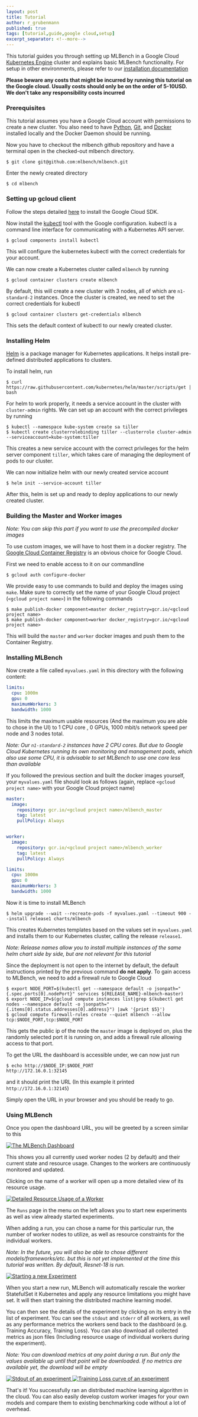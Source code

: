 ```yaml
---
layout: post
title: Tutorial
author: r_grubenmann
published: true
tags: [tutorial,guide,google cloud,setup]
excerpt_separator: <!--more-->
---
```

This tutorial guides you through setting up MLBench in a Google Cloud [Kubernetes Engine](https://cloud.google.com/kubernetes-engine/) cluster and explains basic MLBench functionality. For setup in other environments, please refer to our [installation documentation](https://mlbench.readthedocs.io/en/latest/installation.html)

<!--more-->

**Please beware any costs that might be incurred by running this tutorial on the Google cloud. Usually costs should only be on the order of 5-10USD. We don't take any responsibility costs incurred**

### Prerequisites

This tutorial assumes you have a Google Cloud account with permissions to create a new cluster.
You also need to have [Python](https://www.python.org/), [Git](https://git-scm.com/), and [Docker](https://www.docker.com) installed locally and the Docker Daemon should be running.

Now you have to checkout the mlbench github repository and have a terminal open in the checked-out mlbench directory.

```shell
$ git clone git@github.com:mlbench/mlbench.git
```

Enter the newly created directory

```shell
$ cd mlbench
```

### Setting up gcloud client

Follow the steps detailed [here](https://cloud.google.com/sdk/docs/quickstarts) to install the Google Cloud SDK.

Now install the [kubectl](https://kubernetes.io/docs/reference/kubectl/overview/) tool with the Google configuration. kubectl is a command line interface for communicating with a Kubernetes API server. 

```shell
$ gcloud components install kubectl
```

This will configure the kubernetes kubectl with the correct credentials for your account.

We can now create a Kubernetes cluster called ``mlbench`` by running

```shell
$ gcloud container clusters create mlbench
```
By default, this will create a new cluster with 3 nodes, all of which are ``n1-standard-2`` instances.
Once the cluster is created, we need to set the correct credentials for kubectl

```shell
$ gcloud container clusters get-credentials mlbench
```

This sets the default context of kubectl to our newly created cluster.

### Installing Helm

[Helm](https://github.com/helm/helm/) is a package manager for Kubernetes applications. It helps install pre-defined distributed applications to clusters.

To install helm, run

```shell
$ curl https://raw.githubusercontent.com/kubernetes/helm/master/scripts/get | bash
```

For helm to work properly, it needs a service account in the cluster with ``cluster-admin`` rights. We can set up an account with the correct privileges by running

```shell
$ kubectl --namespace kube-system create sa tiller
$ kubectl create clusterrolebinding tiller --clusterrole cluster-admin --serviceaccount=kube-system:tiller
```

This creates a new service account with the correct privileges for the helm server component ``tiller``, which takes care of managing the deployment of pods to our cluster.

We can now initialize helm with our newly created service account

```shell
$ helm init --service-account tiller
```

After this, helm is set up and ready to deploy applications to our newly created cluster.

### Building the Master and Worker images

*Note: You can skip this part if you want to use the precompiled docker images*

To use custom images, we will have to host them in a docker registry. The [Google Cloud Container Registry](https://cloud.google.com/container-registry/) is an obvious choice for Google Cloud.

First we need to enable access to it on our commandline

```shell
$ gcloud auth configure-docker
```

We provide easy to use commands to build and deploy the images using ```make```. Make sure to correctly set the name of your Google Cloud project (``<gcloud project name>``) in the following commands

```shell
$ make publish-docker component=master docker_registry=gcr.io/<gcloud project name>
$ make publish-docker component=worker docker_registry=gcr.io/<gcloud project name>
```

This will build the ``master`` and ``worker`` docker images and push them to the Container Registry.

### Installing MLBench

Now create a file called ``myvalues.yaml`` in this directory with the following content:

```yaml
limits:
  cpu: 1000m
  gpu: 0
  maximumWorkers: 3
  bandwidth: 1000
```

This limits the maximum usable resources (And the maximum you are able to chose in the UI) to 1 CPU core , 0 GPUs, 1000 mbit/s network speed per node and 3 nodes total.

*Note: Our ``n1-standard-2`` instances have 2 CPU cores. But due to Google Cloud Kubernetes running its own monitoring and management pods, which also use some CPU, it is advisable to set MLBench to use one core less than available*

If you followed the previous section and built the docker images yourself, your ``myvalues.yaml`` file should look as follows (again, replace ``<gcloud project name>`` with your Google Cloud project name)

```yaml
master:
  image:
    repository: gcr.io/<gcloud project name>/mlbench_master
    tag: latest
    pullPolicy: Always


worker:
  image:
    repository: gcr.io/<gcloud project name>/mlbench_worker
    tag: latest
    pullPolicy: Always

limits:
  cpu: 1000m
  gpu: 0
  maximumWorkers: 3
  bandwidth: 1000
```

Now it is time to install MLBench

```shell
$ helm upgrade --wait --recreate-pods -f myvalues.yaml --timeout 900 --install release1 charts/mlbench
```

This creates Kubernetes templates based on the values set in ``myvalues.yaml`` and installs them to our Kubernetes cluster, calling the release ``release1``.

*Note: Release names allow you to install multiple instances of the same helm chart side by side, but are not relevant for this tutorial*

Since the deployment is not open to the internet by default, the default instructions printed by the previous command **do not apply**.
To gain access to MLBench, we need to add a firewall rule to Google Cloud

```shell
$ export NODE_PORT=$(kubectl get --namespace default -o jsonpath="{.spec.ports[0].nodePort}" services ${RELEASE_NAME}-mlbench-master)
$ export NODE_IP=$(gcloud compute instances list|grep $(kubectl get nodes --namespace default -o jsonpath="{.items[0].status.addresses[0].address}") |awk '{print $5}')
$ gcloud compute firewall-rules create --quiet mlbench --allow tcp:$NODE_PORT,tcp:$NODE_PORT
```

This gets the public ip of the node the ``master`` image is deployed on, plus the randomly selected port it is running on, and adds a firewall rule allowing access to that port.

To get the URL the dashboard is accessible under, we can now just run

```shell
$ echo http://$NODE_IP:$NODE_PORT
http://172.16.0.1:32145
```

and it should print the URL (In this example it printed ``http://172.16.0.1:32145``)

Simply open the URL in your browser and you should be ready to go.

### Using MLBench
Once you open the dashboard URL, you will be greeted by a screen similar to this

<a href="{{ site.baseurl }}public/images/Dashboard_Index.png" data-lightbox="Dashboard_Index" data-title="The MLBench Dashboard">
  <img src="{{ site.baseurl }}public/images/Dashboard_Index.png" alt="The MLBench Dashboard" style="max-width:80%;"/>
</a>

This shows you all currently used worker nodes (2 by default) and their current state and resource usage.
Changes to the workers are continuously monitored and updated.

Clicking on the name of a worker will open up a more detailed view of its resource usage.

<a href="{{ site.baseurl }}public/images/Worker_Details.png" data-lightbox="Worker_Detail" data-title="Detailed Resource Usage of a Worker">
  <img src="{{ site.baseurl }}public/images/Worker_Details.png" alt="Detailed Resource Usage of a Worker" style="max-width:80%;"/>
</a>

The ``Runs`` page in the menu on the left allows you to start new experiments as well as view already started experiments.

When adding a run, you can chose a name for this particular run, the number of worker nodes to utilize, as well as resource constraints for the individual workers.

*Note: In the future, you will also be able to chose different models/frameworks/etc. but this is not yet implemented at the time this tutorial was written. By default, Resnet-18 is run.*

<a href="{{ site.baseurl }}public/images/Create_Run.png" data-lightbox="Create_Run" data-title="Starting a new Experiment">
  <img src="{{ site.baseurl }}public/images/Create_Run.png" alt="Starting a new Experiment" style="max-width:80%;"/>
</a>

When you start a new run, MLBench will automatically rescale the worker StatefulSet it Kubernetes and apply any resource limitations you might have set. It will then start training the distributed machine learning model.

You can then see the details of the experiment by clicking on its entry in the list of experiment. You can see the ``stdout`` and ``stderr`` of all workers, as well as any performance metrics the workers send back to the dashboard (e.g. Training Accuracy,  Training Loss). You can also download all collected metrics as json files (Including resource usage of individual workers during the experiment).

*Note: You can download metrics at any point during a run. But only the values available up until that point will be downloaded. If no metrics are available yet, the download will be empty*

<a href="{{ site.baseurl }}public/images/Run_Stdout.png" data-lightbox="Run" data-title="Stdout of an experiment">
  <img src="{{ site.baseurl }}public/images/Run_Stdout.png" alt="Stdout of an experiment" style="max-width:80%;"/>
</a>

<a href="{{ site.baseurl }}public/images/Run_Loss.png" data-lightbox="Run" data-title="Training Loss curve of an experiment">
  <img src="{{ site.baseurl }}public/images/Run_Loss.png" alt="Training Loss curve of an experiment" style="max-width:80%;"/>
</a>

That's it! You successfully ran an distributed machine learning algorithm in the cloud. You can also easily develop custom worker images for your own models and compare them to existing benchmarking code without a lot of overhead.

